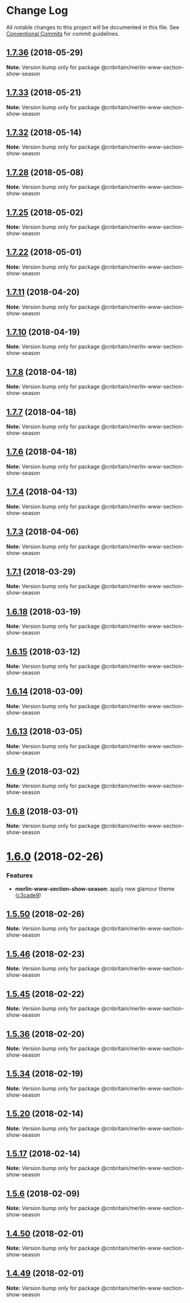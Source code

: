 # Change Log

All notable changes to this project will be documented in this file.
See [Conventional Commits](https://conventionalcommits.org) for commit guidelines.

<a name="1.7.36"></a>
## [1.7.36](https://github.com/cnduk/merlin-www-components/compare/@cnbritain/merlin-www-section-show-season@1.7.35...@cnbritain/merlin-www-section-show-season@1.7.36) (2018-05-29)




**Note:** Version bump only for package @cnbritain/merlin-www-section-show-season

<a name="1.7.33"></a>
## [1.7.33](https://github.com/cnduk/merlin-www-components/compare/@cnbritain/merlin-www-section-show-season@1.7.32...@cnbritain/merlin-www-section-show-season@1.7.33) (2018-05-21)




**Note:** Version bump only for package @cnbritain/merlin-www-section-show-season

<a name="1.7.32"></a>
## [1.7.32](https://github.com/cnduk/merlin-www-components/compare/@cnbritain/merlin-www-section-show-season@1.7.31...@cnbritain/merlin-www-section-show-season@1.7.32) (2018-05-14)




**Note:** Version bump only for package @cnbritain/merlin-www-section-show-season

<a name="1.7.28"></a>
## [1.7.28](https://github.com/cnduk/merlin-www-components/compare/@cnbritain/merlin-www-section-show-season@1.7.27...@cnbritain/merlin-www-section-show-season@1.7.28) (2018-05-08)




**Note:** Version bump only for package @cnbritain/merlin-www-section-show-season

<a name="1.7.25"></a>
## [1.7.25](https://github.com/cnduk/merlin-www-components/compare/@cnbritain/merlin-www-section-show-season@1.7.24...@cnbritain/merlin-www-section-show-season@1.7.25) (2018-05-02)




**Note:** Version bump only for package @cnbritain/merlin-www-section-show-season

<a name="1.7.22"></a>
## [1.7.22](https://github.com/cnduk/merlin-www-components/compare/@cnbritain/merlin-www-section-show-season@1.7.21...@cnbritain/merlin-www-section-show-season@1.7.22) (2018-05-01)




**Note:** Version bump only for package @cnbritain/merlin-www-section-show-season

<a name="1.7.11"></a>
## [1.7.11](https://github.com/cnduk/merlin-www-components/compare/@cnbritain/merlin-www-section-show-season@1.7.10...@cnbritain/merlin-www-section-show-season@1.7.11) (2018-04-20)




**Note:** Version bump only for package @cnbritain/merlin-www-section-show-season

<a name="1.7.10"></a>
## [1.7.10](https://github.com/cnduk/merlin-www-components/compare/@cnbritain/merlin-www-section-show-season@1.7.9...@cnbritain/merlin-www-section-show-season@1.7.10) (2018-04-19)




**Note:** Version bump only for package @cnbritain/merlin-www-section-show-season

<a name="1.7.8"></a>
## [1.7.8](https://github.com/cnduk/merlin-www-components/compare/@cnbritain/merlin-www-section-show-season@1.7.7...@cnbritain/merlin-www-section-show-season@1.7.8) (2018-04-18)




**Note:** Version bump only for package @cnbritain/merlin-www-section-show-season

<a name="1.7.7"></a>
## [1.7.7](https://github.com/cnduk/merlin-www-components/compare/@cnbritain/merlin-www-section-show-season@1.7.6...@cnbritain/merlin-www-section-show-season@1.7.7) (2018-04-18)




**Note:** Version bump only for package @cnbritain/merlin-www-section-show-season

<a name="1.7.6"></a>
## [1.7.6](https://github.com/cnduk/merlin-www-components/compare/@cnbritain/merlin-www-section-show-season@1.7.5...@cnbritain/merlin-www-section-show-season@1.7.6) (2018-04-18)




**Note:** Version bump only for package @cnbritain/merlin-www-section-show-season

<a name="1.7.4"></a>
## [1.7.4](https://github.com/cnduk/merlin-www-components/compare/@cnbritain/merlin-www-section-show-season@1.7.3...@cnbritain/merlin-www-section-show-season@1.7.4) (2018-04-13)




**Note:** Version bump only for package @cnbritain/merlin-www-section-show-season

<a name="1.7.3"></a>
## [1.7.3](https://github.com/cnduk/merlin-www-components/compare/@cnbritain/merlin-www-section-show-season@1.7.2...@cnbritain/merlin-www-section-show-season@1.7.3) (2018-04-06)




**Note:** Version bump only for package @cnbritain/merlin-www-section-show-season

<a name="1.7.1"></a>
## [1.7.1](https://github.com/cnduk/merlin-www-components/compare/@cnbritain/merlin-www-section-show-season@1.7.0...@cnbritain/merlin-www-section-show-season@1.7.1) (2018-03-29)




**Note:** Version bump only for package @cnbritain/merlin-www-section-show-season

<a name="1.6.18"></a>
## [1.6.18](https://github.com/cnduk/merlin-www-components/compare/@cnbritain/merlin-www-section-show-season@1.6.17...@cnbritain/merlin-www-section-show-season@1.6.18) (2018-03-19)




**Note:** Version bump only for package @cnbritain/merlin-www-section-show-season

<a name="1.6.15"></a>
## [1.6.15](https://github.com/cnduk/merlin-www-components/compare/@cnbritain/merlin-www-section-show-season@1.6.14...@cnbritain/merlin-www-section-show-season@1.6.15) (2018-03-12)




**Note:** Version bump only for package @cnbritain/merlin-www-section-show-season

<a name="1.6.14"></a>
## [1.6.14](https://github.com/cnduk/merlin-www-components/compare/@cnbritain/merlin-www-section-show-season@1.6.13...@cnbritain/merlin-www-section-show-season@1.6.14) (2018-03-09)




**Note:** Version bump only for package @cnbritain/merlin-www-section-show-season

<a name="1.6.13"></a>
## [1.6.13](https://github.com/cnduk/merlin-www-components/compare/@cnbritain/merlin-www-section-show-season@1.6.12...@cnbritain/merlin-www-section-show-season@1.6.13) (2018-03-05)




**Note:** Version bump only for package @cnbritain/merlin-www-section-show-season

<a name="1.6.9"></a>
## [1.6.9](https://github.com/cnduk/merlin-www-components/compare/@cnbritain/merlin-www-section-show-season@1.6.8...@cnbritain/merlin-www-section-show-season@1.6.9) (2018-03-02)




**Note:** Version bump only for package @cnbritain/merlin-www-section-show-season

<a name="1.6.8"></a>
## [1.6.8](https://github.com/cnduk/merlin-www-components/compare/@cnbritain/merlin-www-section-show-season@1.6.7...@cnbritain/merlin-www-section-show-season@1.6.8) (2018-03-01)




**Note:** Version bump only for package @cnbritain/merlin-www-section-show-season

<a name="1.6.0"></a>
# [1.6.0](https://github.com/cnduk/merlin-www-components/compare/@cnbritain/merlin-www-section-show-season@1.5.52...@cnbritain/merlin-www-section-show-season@1.6.0) (2018-02-26)


### Features

* **merlin-www-section-show-season:** apply new glamour theme ([c3cade9](https://github.com/cnduk/merlin-www-components/commit/c3cade9))




<a name="1.5.50"></a>
## [1.5.50](https://github.com/cnduk/merlin-www-components/compare/@cnbritain/merlin-www-section-show-season@1.5.49...@cnbritain/merlin-www-section-show-season@1.5.50) (2018-02-26)




**Note:** Version bump only for package @cnbritain/merlin-www-section-show-season

<a name="1.5.46"></a>
## [1.5.46](https://github.com/cnduk/merlin-www-components/compare/@cnbritain/merlin-www-section-show-season@1.5.45...@cnbritain/merlin-www-section-show-season@1.5.46) (2018-02-23)




**Note:** Version bump only for package @cnbritain/merlin-www-section-show-season

<a name="1.5.45"></a>
## [1.5.45](https://github.com/cnduk/merlin-www-components/compare/@cnbritain/merlin-www-section-show-season@1.5.44...@cnbritain/merlin-www-section-show-season@1.5.45) (2018-02-22)




**Note:** Version bump only for package @cnbritain/merlin-www-section-show-season

<a name="1.5.36"></a>
## [1.5.36](https://github.com/cnduk/merlin-www-components/compare/@cnbritain/merlin-www-section-show-season@1.5.35...@cnbritain/merlin-www-section-show-season@1.5.36) (2018-02-20)




**Note:** Version bump only for package @cnbritain/merlin-www-section-show-season

<a name="1.5.34"></a>
## [1.5.34](https://github.com/cnduk/merlin-www-components/compare/@cnbritain/merlin-www-section-show-season@1.5.33...@cnbritain/merlin-www-section-show-season@1.5.34) (2018-02-19)




**Note:** Version bump only for package @cnbritain/merlin-www-section-show-season

<a name="1.5.20"></a>
## [1.5.20](https://github.com/cnduk/merlin-www-components/compare/@cnbritain/merlin-www-section-show-season@1.5.19...@cnbritain/merlin-www-section-show-season@1.5.20) (2018-02-14)




**Note:** Version bump only for package @cnbritain/merlin-www-section-show-season

<a name="1.5.17"></a>
## [1.5.17](https://github.com/cnduk/merlin-www-components/compare/@cnbritain/merlin-www-section-show-season@1.5.16...@cnbritain/merlin-www-section-show-season@1.5.17) (2018-02-14)




**Note:** Version bump only for package @cnbritain/merlin-www-section-show-season

<a name="1.5.6"></a>
## [1.5.6](https://github.com/cnduk/merlin-www-components/compare/@cnbritain/merlin-www-section-show-season@1.5.5...@cnbritain/merlin-www-section-show-season@1.5.6) (2018-02-09)




**Note:** Version bump only for package @cnbritain/merlin-www-section-show-season

<a name="1.4.50"></a>
## [1.4.50](https://github.com/cnduk/merlin-www-components/compare/@cnbritain/merlin-www-section-show-season@1.4.49...@cnbritain/merlin-www-section-show-season@1.4.50) (2018-02-01)




**Note:** Version bump only for package @cnbritain/merlin-www-section-show-season

<a name="1.4.49"></a>
## [1.4.49](https://github.com/cnduk/merlin-www-components/compare/@cnbritain/merlin-www-section-show-season@1.4.48...@cnbritain/merlin-www-section-show-season@1.4.49) (2018-02-01)




**Note:** Version bump only for package @cnbritain/merlin-www-section-show-season
